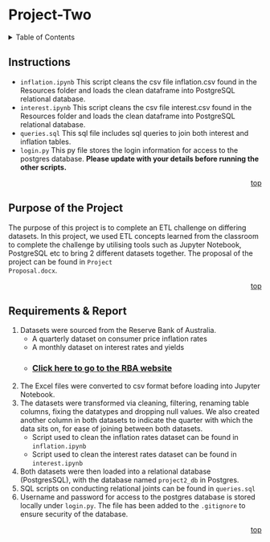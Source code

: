 <a name="topdoc"></a>

# Project-Two

<!-- Contents -->
<details>
    <summary>Table of Contents</summary>
    <ol>
        <li><a href="instructions">Instructions</a></li>
        <li><a href="#about">Purpose</a></li>
        <li><a href="#requirements">Requirements</a></li>
    </ol>
</details>

<!-- Instructions -->
## Instructions
* <code>inflation.ipynb</code> This script cleans the csv file inflation.csv found in the Resources folder and loads the clean dataframe into PostgreSQL relational database.
* <code>interest.ipynb</code> This script cleans the csv file interest.csv found in the Resources folder and loads the clean dataframe into PostgreSQL relational database.
* <code>queries.sql</code> This sql file includes sql queries to join both interest and inflation tables.
* <code>login.py</code> This py file stores the login information for access to the postgres database. <strong>Please update with your details before running the other scripts. </strong>

<p align="right"><a href="#topdoc">top</a></p>

<!-- about -->
## Purpose of the Project
The purpose of this project is to complete an ETL challenge on differing datasets. In this project, we used ETL concepts learned from the classroom to complete the challenge by utilising tools such as Jupyter Notebook, PostgreSQL etc to bring 2 different datasets together. The proposal of the project can be found in <code>Project Proposal.docx</code>.

<p align="right"><a href="#topdoc">top</a></p>

<!-- requirements -->
## Requirements & Report
1. Datasets were sourced from the Reserve Bank of Australia. 
    * A quarterly dataset on consumer price inflation rates
    * A monthly dataset on interest rates and yields
    * <h3><a href="https://www.rba.gov.au/statistics/tables" target="_blank">Click here to go to the RBA website</a></h3>
2. The Excel files were converted to csv format before loading into Jupyter Notebook.
3. The datasets were transformed via cleaning, filtering, renaming table columns, fixing the datatypes and dropping null values. We also created another column in both datasets to indicate the quarter with which the data sits on, for ease of joining between both datasets.
    * Script used to clean the inflation rates dataset can be found in <code>inflation.ipynb</code>
    * Script used to clean the interest rates dataset can be found in <code>interest.ipynb</code>
4. Both datasets were then loaded into a relational database (PostgresSQL), with the database named <code>project2_db</code> in Postgres. 
5. SQL scripts on conducting relational joints can be found in <code>queries.sql</code>
6. Username and password for access to the postgres database is stored locally under <code>login.py</code>. The file has been added to the <code>.gitignore</code> to ensure security of the database. 

<p align="right"><a href="#topdoc">top</a></p>